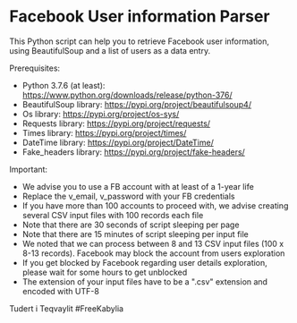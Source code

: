 # Facebook User information Parser

This Python script can help you to retrieve Facebook user information, using BeautifulSoup and a list of users as a data entry.

Prerequisites:
- Python 3.7.6 (at least): https://www.python.org/downloads/release/python-376/
- BeautifulSoup library: https://pypi.org/project/beautifulsoup4/
- Os library: https://pypi.org/project/os-sys/
- Requests library: https://pypi.org/project/requests/
- Times library: https://pypi.org/project/times/
- DateTime library: https://pypi.org/project/DateTime/
- Fake_headers library: https://pypi.org/project/fake-headers/


Important:
- We advise you to use a FB account with at least of a 1-year life
- Replace the v_email, v_password with your FB credentials
- If you have more than 100 accounts to proceed with, we advise creating several CSV input files with 100 records each file
- Note that there are 30 seconds of script sleeping per page
- Note that there are 15 minutes of script sleeping per input file
- We noted that we can process between 8 and 13 CSV input files (100 x 8-13 records). Facebook may  block the account from users exploration
- If you get blocked by Facebook regarding user details exploration, please wait for some hours to get unblocked
- The extension of your input files have to be a ".csv" extension and encoded with UTF-8



Tudert i Teqvaylit
#FreeKabylia
